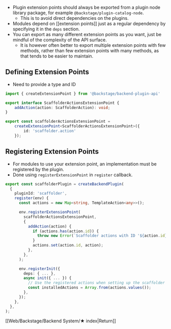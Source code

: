 - Plugin extension points should always be exported from a plugin node library package, for example `@backstage/plugin-catalog-node`.
	- This is to avoid direct dependencies on the plugins.
- Modules depend on [[extension points]] just as a regular dependency by specifying it in the `deps` section.
- You can export as many different extension points as you want, just be mindful of the complexity of the API surface.
	- It is however often better to export multiple extension points with few methods, rather than few extension points with many methods, as that tends to be easier to maintain.


## Defining Extension Points
- Need to provide a type and ID

```ts
import { createExtensionPoint } from '@backstage/backend-plugin-api'

export interface ScaffolderActionsExtensionPoint {
	addAction(action: ScaffolderAction): void;
}

export const scaffolderActionsExtensionPoint = 
	createExtensionPoint<ScaffolderActionsExtensionPoint>({
		id: 'scaffolder.action'
	});
```

## Registering Extension Points
- For modules to use your extension point, an implementation must be registered by the plugin.
- Done using `registerExtensionPoint` in `register` callback.

```ts
export const scaffolderPlugin = createBackendPlugin(
  {
    pluginId: 'scaffolder',
    register(env) {
      const actions = new Map<string, TemplateAction<any>>();

      env.registerExtensionPoint(
        scaffolderActionsExtensionPoint,
        {
          addAction(action) {
            if (actions.has(action.id)) {
              throw new Error(`Scaffolder actions with ID '${action.id}' has already been installed`);
            }
            actions.set(action.id, action);
          },
        },
      );

      env.registerInit({
        deps: { ... },
        async init({ ... }) {
          // Use the registered actions when setting up the scaffolder ...
          const installedActions = Array.from(actions.values());
        },
      });
    },
  },
);
```

[[Web/Backstage/Backend System/★ index|Return]]